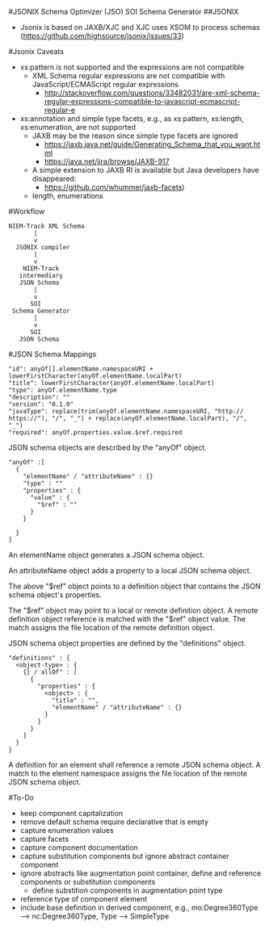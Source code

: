 #JSONIX Schema Optimizer (JSO) SOI Schema Generator
##JSONIX

  * Jsonix is based on JAXB/XJC and XJC uses XSOM to process schemas (https://github.com/highsource/jsonix/issues/33)

#Jsonix Caveats

  * xs:pattern is not supported and the expressions are not compatible
    * XML Schema regular expressions are not compatible with JavaScript/ECMAScript regular expressions
      * http://stackoverflow.com/questions/33482031/are-xml-schema-regular-expressions-compatible-to-javascript-ecmascript-regular-e
  * xs:annotation and simple type facets, e.g., as xs:pattern, xs:length, xs:enumeration, are not supported
    * JAXB may be the reason since simple type facets are ignored
      * https://jaxb.java.net/guide/Generating_Schema_that_you_want.html
      * https://java.net/jira/browse/JAXB-917
    * A simple extension to JAXB RI is available but Java developers have disappeared:
      * https://github.com/whummer/jaxb-facets)
    *   length, enumerations


#Workflow

  ```
  NIEM-Track XML Schema
         |        
         v
    JSONIX compiler
         |
         v
      NIEM-Track
     intermediary 
     JSON Schema 
         |
         v
        SOI
   Schema Generator
         |
         v
        SOI 
     JSON Schema
  ```
  
#JSON Schema Mappings

  ```
  "id": anyOf[].elementName.namespaceURI + lowerFirstCharacter(anyOf.elementName.localPart)
  "title": lowerFirstCharacter(anyOf.elementName.localPart)
  "type": anyOf.elementName.type
  "description": ""
  "version": "0.1.0"
  "javaType": replace(trim(anyOf.elementName.namespaceURI, "http:// https://"), "/", "_") + replace(anyOf.elementName.localPart), "/", "_")
  "required": anyOf.properties.value.$ref.required
  ```

JSON schema objects are described by the "anyOf" object.

  ```
  "anyOf" :[
    {
      "elementName" / "attributeName" : {}
      "type" : ""
      "properties" : {
        "value" : {
          "$ref" : ""  
        }
      }
      
    }
  ]
  ```
An elementName object generates a JSON schema object.  

An attributeName object adds a property to a local JSON schema object.

The above "$ref" object points to a definition object that contains the JSON schema object's properties.  

The "$ref" object may point to a local or remote definition object.  A remote definition object reference is matched with the "$ref" object value.  The match assigns the file location of the remote definition object.

JSON schema object properties are defined by the "definitions" object.

  ```
  "definitions" : {
    <object-type> : {
      {} / allOf" : [
        {
          "properties" : {
            <object> : {
              "title" : "",
              "elementName" / "attributeName" : {}
            }
          }
        }
      ]
    }
  }

  ```

A definition for an element shall reference a remote JSON schema object.  A match to the element namespace assigns the file location of the remote JSON schema object.

#To-Do
  * keep component capitalization
  * remove default schema require declarative that is empty
  * capture enumeration values
  * capture facets
  * capture component documentation
  * capture substitution components but ignore abstract container component
  * ignore abstracts like augmentation point container, define and reference components or substitution components
    * define substition components in augmentation point type
  * reference type of component element
  * include base definition in derived component, e.g., mo:Degree360Type --> nc:Degree360Type, Type --> SimpleType


